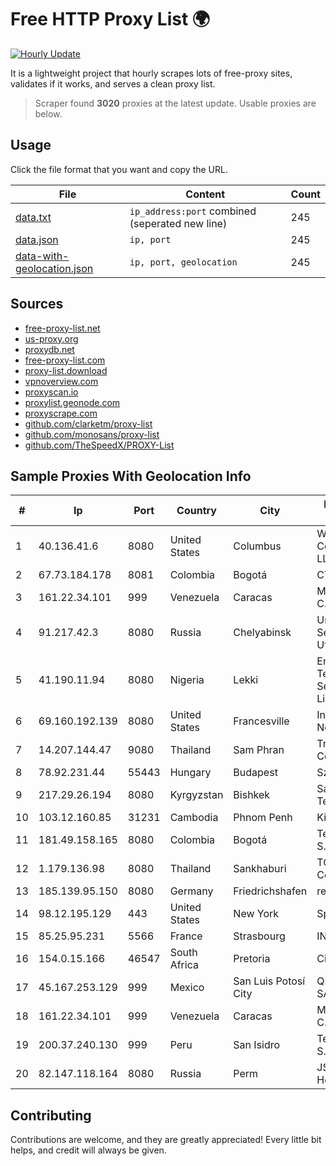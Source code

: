 
# Free HTTP Proxy List 🌍

[![Hourly Update](https://github.com/mertguvencli/http-proxy-list/actions/workflows/main.yml/badge.svg?branch=main)](https://github.com/mertguvencli/http-proxy-list/actions/workflows/main.yml)

It is a lightweight project that hourly scrapes lots of free-proxy sites, validates if it works, and serves a clean proxy list.

> Scraper found **3020** proxies at the latest update. Usable proxies are below.

## Usage

Click the file format that you want and copy the URL.


|File|Content|Count|
|----|-------|-----|
|[data.txt](https://raw.githubusercontent.com/mertguvencli/http-proxy-list/main/proxy-list/data.txt)|`ip_address:port` combined (seperated new line)|245|
|[data.json](https://raw.githubusercontent.com/mertguvencli/http-proxy-list/main/proxy-list/data.json)|`ip, port`|245|
|[data-with-geolocation.json](https://raw.githubusercontent.com/mertguvencli/http-proxy-list/main/proxy-list/data-with-geolocation.json)|`ip, port, geolocation`|245|

## Sources

* [free-proxy-list.net](https://free-proxy-list.net)
* [us-proxy.org](https://www.us-proxy.org)
* [proxydb.net](http://proxydb.net)
* [free-proxy-list.com](https://free-proxy-list.com/?page=&port=&type%5B%5D=http&type%5B%5D=https&up_time=0&search=Search)
* [proxy-list.download](https://www.proxy-list.download/HTTP)
* [vpnoverview.com](https://vpnoverview.com/privacy/anonymous-browsing/free-proxy-servers)
* [proxyscan.io](https://www.proxyscan.io)
* [proxylist.geonode.com](https://proxylist.geonode.com/api/proxy-list?limit=300&page=1&sort_by=lastChecked&sort_type=desc&protocols=http,https)
* [proxyscrape.com](https://api.proxyscrape.com/v2/?request=displayproxies&protocol=http&timeout=10000&country=all&ssl=all&anonymity=all)
* [github.com/clarketm/proxy-list](https://raw.githubusercontent.com/clarketm/proxy-list/master/proxy-list-raw.txt)
* [github.com/monosans/proxy-list](https://raw.githubusercontent.com/monosans/proxy-list/main/proxies/http.txt)
* [github.com/TheSpeedX/PROXY-List](https://raw.githubusercontent.com/TheSpeedX/PROXY-List/master/http.txt)


## Sample Proxies With Geolocation Info

|#|Ip|Port|Country|City|Internet Service Provider|
|-|--|----|-------|----|-------------------------|
|1|40.136.41.6|8080|United States|Columbus|Windstream Communications LLC|
|2|67.73.184.178|8081|Colombia|Bogotá|CTL LATAM|
|3|161.22.34.101|999|Venezuela|Caracas|MDS TELECOM C.A.|
|4|91.217.42.3|8080|Russia|Chelyabinsk|Uralskie Kabelnye Seti Ltd. Verkhny Ufaley|
|5|41.190.11.94|8080|Nigeria|Lekki|Emerging Markets Telecommunication Services (EMTS) Limited|
|6|69.160.192.139|8080|United States|Francesville|Intelligent Fiber Network|
|7|14.207.144.47|9080|Thailand|Sam Phran|Triple T Internet Company Limited|
|8|78.92.231.44|55443|Hungary|Budapest|Szatmarnet|
|9|217.29.26.194|8080|Kyrgyzstan|Bishkek|Saimanet Telecomunications|
|10|103.12.160.85|31231|Cambodia|Phnom Penh|KingCorp Inc|
|11|181.49.158.165|8080|Colombia|Bogotá|Telmex Colombia S.A.|
|12|1.179.136.98|8080|Thailand|Sankhaburi|TOT Public Company Limited|
|13|185.139.95.150|8080|Germany|Friedrichshafen|regionetz.net|
|14|98.12.195.129|443|United States|New York|Spectrum|
|15|85.25.95.231|5566|France|Strasbourg|INTERGENIA|
|16|154.0.15.166|46547|South Africa|Pretoria|Cisp IP3|
|17|45.167.253.129|999|Mexico|San Luis Potosí City|QDS NETWORKS SA DE CV|
|18|161.22.34.101|999|Venezuela|Caracas|MDS TELECOM C.A.|
|19|200.37.240.130|999|Peru|San Isidro|Telefonica del Peru S.A.A.|
|20|82.147.118.164|8080|Russia|Perm|JSC "ER-Telecom Holding"|



## Contributing

Contributions are welcome, and they are greatly appreciated! Every
little bit helps, and credit will always be given.

